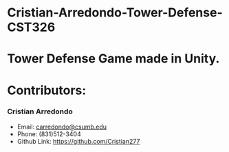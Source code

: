 # Cristian-Arredondo-Tower-Defense-CST326

# Tower Defense Game made in Unity.

# Contributors:

### Cristian Arredondo
- Email: carredondo@csumb.edu
- Phone: (831)512-3404
- Github Link: https://github.com/Cristian277

 
